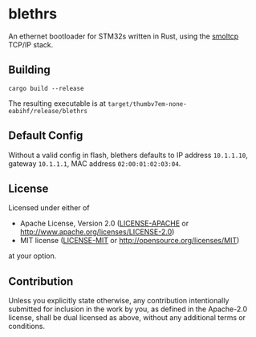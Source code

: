 # blethrs

An ethernet bootloader for STM32s written in Rust,
using the [smoltcp](https://github.com/m-labs/smoltcp) TCP/IP stack.

## Building


    cargo build --release

The resulting executable is at `target/thumbv7em-none-eabihf/release/blethrs`


## Default Config

Without a valid config in flash, blethers defaults to IP address `10.1.1.10`,
gateway `10.1.1.1`, MAC address `02:00:01:02:03:04`.

## License

Licensed under either of

- Apache License, Version 2.0 ([LICENSE-APACHE](LICENSE-APACHE) or http://www.apache.org/licenses/LICENSE-2.0)
- MIT license ([LICENSE-MIT](LICENSE-MIT) or http://opensource.org/licenses/MIT)

at your option.

## Contribution

Unless you explicitly state otherwise, any contribution intentionally submitted
for inclusion in the work by you, as defined in the Apache-2.0 license, shall be
dual licensed as above, without any additional terms or conditions.

